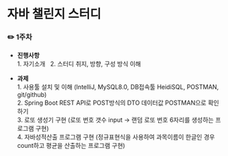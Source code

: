 # 자바 챌린지 스터디

###  ✏️ 1주차
- **진행사항**
  <br> 1. 자기소개 &nbsp; 2. 스터디 취지, 방향, 구성 방식 이해

- **과제**
  <br> 1. 사용툴 설치 및 이해 (IntelliJ, MySQL8.0, DB접속툴 HeidiSQL, POSTMAN, git/github)
  <br> 2. Spring Boot REST API로 POST방식의 DTO 데이터값 POSTMAN으로 확인하기
  <br> 3. 로또 생성기 구현 (로또 번호 갯수 input -> 랜덤 로또 번호 6자리를 생성하는 프로그램 구현)
  <br> 4. 자바성적산출 프로그램 구현 (정규표현식을 사용하여 과목이름이 한글인 경우 count하고 평균을 산출하는 프로그램 구현)
